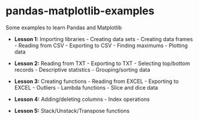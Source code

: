 # pandas-matplotlib-examples

Some examples to learn Pandas and Matplotlib

- **Lesson 1:** Importing libraries - Creating data sets - Creating data frames - Reading from CSV - Exporting to CSV - Finding maximums - Plotting data

- **Lesson 2:** Reading from TXT - Exporting to TXT - Selecting top/bottom records - Descriptive statistics - Grouping/sorting data

- **Lesson 3:** Creating functions - Reading from EXCEL - Exporting to EXCEL - Outliers - Lambda functions - Slice and dice data

- **Lesson 4:** Adding/deleting columns - Index operations

- **Lesson 5:** Stack/Unstack/Transpose functions